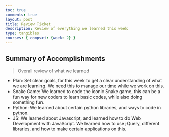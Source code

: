 ```yaml
---
toc: true
comments: true
layout: post
title: Review Ticket
description: Review of everything we learned this week
type: tangibles
courses: { compsci: {week: 2} }
---
```


## Summary of Accomplishments
> Overall review of what we learned
- Plan: Set clear goals, for this week to get a clear understanding of what we are learning. We need this to manage our time while we work on this.
- Snake Game: We learned to code the iconic Snake game, this can be a fun way for new coders to learn basic codes, while also doing something fun.
- Python: We learned about certain python libraries, and ways to code in python.
- JS: We learned about Javascript, and learned how to do Web Development with JavaScript. We learned how to use jQuery, different libraries, and how to make certain applications on this. 
